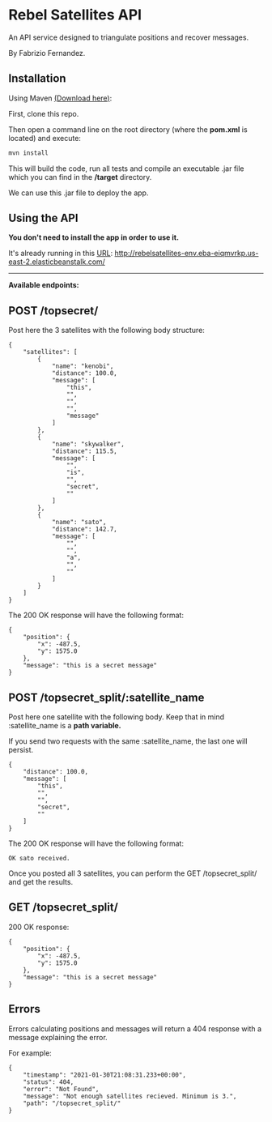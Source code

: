 # Rebel Satellites API

An API service designed to triangulate positions and recover messages.

By Fabrizio Fernandez.

## Installation

Using Maven [(Download here)](https://maven.apache.org/):

First, clone this repo.

Then open a command line on the root directory (where the **pom.xml** is located) and execute:

```bash
mvn install
```

This will build the code, run all tests and compile an executable .jar file which you can find in the **/target**
directory.

We can use this .jar file to deploy the app.

## Using the API

**You don't need to install the app in order to use it.**

It's already running in
this [URL](http://rebelsatellites-env.eba-eiqmvrkp.us-east-2.elasticbeanstalk.com/): http://rebelsatellites-env.eba-eiqmvrkp.us-east-2.elasticbeanstalk.com/

___________________________________________________

**Available endpoints:**

## POST /topsecret/

Post here the 3 satellites with the following body structure:

```
{
    "satellites": [
        {
            "name": "kenobi",
            "distance": 100.0,
            "message": [
                "this",
                "",
                "",
                "",
                "message"
            ]
        },
        {
            "name": "skywalker",
            "distance": 115.5,
            "message": [
                "",
                "is",
                "",
                "secret",
                ""
            ]
        },
        {
            "name": "sato",
            "distance": 142.7,
            "message": [
                "",
                "",
                "a",
                "",
                ""
            ]
        }
    ]
}
```

The 200 OK response will have the following format:

```
{
    "position": {
        "x": -487.5,
        "y": 1575.0
    },
    "message": "this is a secret message"
}
```

## POST /topsecret_split/:satellite_name

Post here one satellite with the following body. Keep that in mind :satellite_name is a **path variable.**

If you send two requests with the same :satellite_name, the last one will persist.

```
{
    "distance": 100.0,
    "message": [
        "this",
        "",
        "",
        "secret",
        ""
    ]
}
```

The 200 OK response will have the following format:

```
OK sato received.
```

Once you posted all 3 satellites, you can perform the GET /topsecret_split/ and get the results.

## GET /topsecret_split/

200 OK response:

```
{
    "position": {
        "x": -487.5,
        "y": 1575.0
    },
    "message": "this is a secret message"
}
```

## Errors

Errors calculating positions and messages will return a 404 response with a message explaining the error.

For example:

```
{
    "timestamp": "2021-01-30T21:08:31.233+00:00",
    "status": 404,
    "error": "Not Found",
    "message": "Not enough satellites recieved. Minimum is 3.",
    "path": "/topsecret_split/"
}
```
